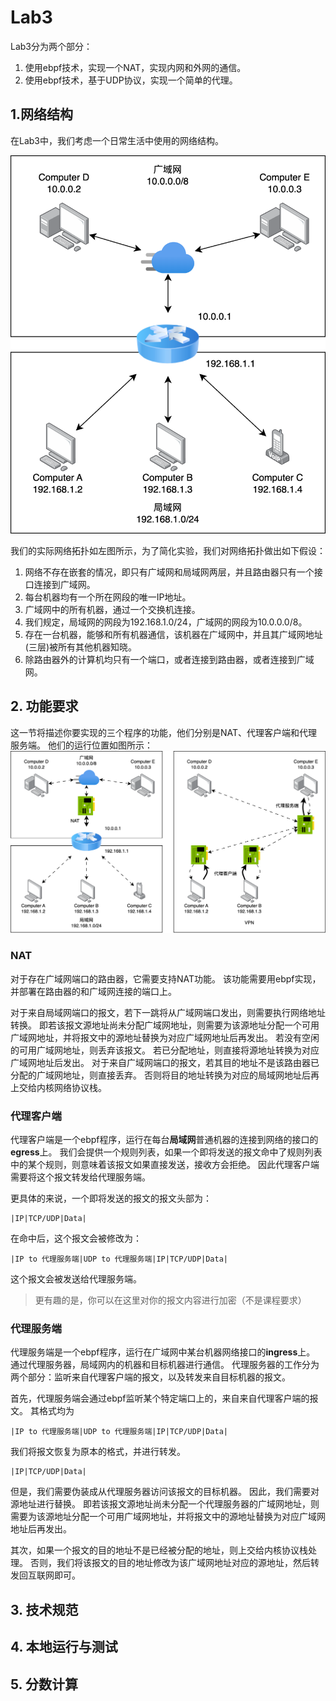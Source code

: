 # Lab3

Lab3分为两个部分：
1. 使用ebpf技术，实现一个NAT，实现内网和外网的通信。
2. 使用ebpf技术，基于UDP协议，实现一个简单的代理。

## 1.网络结构

在Lab3中，我们考虑一个日常生活中使用的网络结构。

![](net.png)

我们的实际网络拓扑如左图所示，为了简化实验，我们对网络拓扑做出如下假设：
1. 网络不存在嵌套的情况，即只有广域网和局域网两层，并且路由器只有一个接口连接到广域网。
2. 每台机器均有一个所在网段的唯一IP地址。
3. 广域网中的所有机器，通过一个交换机连接。
4. 我们规定，局域网的网段为192.168.1.0/24，广域网的网段为10.0.0.0/8。
5. 存在一台机器，能够和所有机器通信，该机器在广域网中，并且其广域网地址(三层)被所有其他机器知晓。
6. 除路由器外的计算机均只有一个端口，或者连接到路由器，或者连接到广域网。

## 2. 功能要求

这一节将描述你要实现的三个程序的功能，他们分别是NAT、代理客户端和代理服务端。
他们的运行位置如图所示：
![](proxy_pos.png)

### NAT

对于存在广域网端口的路由器，它需要支持NAT功能。
该功能需要用ebpf实现，并部署在路由器的和广域网连接的端口上。

对于来自局域网端口的报文，若下一跳将从广域网端口发出，则需要执行网络地址转换。
即若该报文源地址尚未分配广域网地址，则需要为该源地址分配一个可用广域网地址，并将报文中的源地址替换为对应广域网地址后再发出。
若没有空闲的可用广域网地址，则丢弃该报文。
若已分配地址，则直接将源地址转换为对应广域网地址后发出。
对于来自广域网端口的报文，若其目的地址不是该路由器已分配的广域网地址，则直接丢弃。
否则将目的地址转换为对应的局域网地址后再上交给内核网络协议栈。

### 代理客户端

代理客户端是一个ebpf程序，运行在每台**局域网**普通机器的连接到网络的接口的**egress**上。
我们会提供一个规则列表，如果一个即将发送的报文命中了规则列表中的某个规则，则意味着该报文如果直接发送，接收方会拒绝。
因此代理客户端需要将这个报文转发给代理服务端。

更具体的来说，一个即将发送的报文的报文头部为：
```
|IP|TCP/UDP|Data|
```
在命中后，这个报文会被修改为：
```
|IP to 代理服务端|UDP to 代理服务端|IP|TCP/UDP|Data|
```
这个报文会被发送给代理服务端。

> 更有趣的是，你可以在这里对你的报文内容进行加密（不是课程要求）

### 代理服务端

代理服务端是一个ebpf程序，运行在广域网中某台机器网络接口的**ingress**上。
通过代理服务器，局域网内的机器和目标机器进行通信。
代理服务器的工作分为两个部分：监听来自代理客户端的报文，以及转发来自目标机器的报文。

首先，代理服务端会通过ebpf监听某个特定端口上的，来自来自代理客户端的报文。
其格式均为
```
|IP to 代理服务端|UDP to 代理服务端|IP|TCP/UDP|Data|
```
我们将报文恢复为原本的格式，并进行转发。
```
|IP|TCP/UDP|Data|
```
但是，我们需要伪装成从代理服务器访问该报文的目标机器。
因此，我们需要对源地址进行替换。
即若该报文源地址尚未分配一个代理服务器的广域网地址，则需要为该源地址分配一个可用广域网地址，并将报文中的源地址替换为对应广域网地址后再发出。

其次，如果一个报文的目的地址不是已经被分配的地址，则上交给内核协议栈处理。
否则，我们将该报文的目的地址修改为该广域网地址对应的源地址，然后转发回互联网即可。

## 3. 技术规范

## 4. 本地运行与测试

## 5. 分数计算

